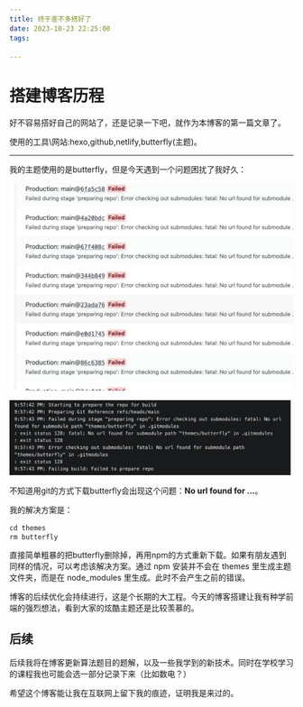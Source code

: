 ```yaml
---
title: 终于差不多搭好了
date: 2023-10-23 22:25:00
tags:

---
```


# 搭建博客历程

好不容易搭好自己的网站了，还是记录一下吧，就作为本博客的第一篇文章了。

使用的工具\网站:hexo,github,netlify,butterfly(主题)。

[搭建教程]: https://blog.cuijiacai.com/blog-building/
[美化教程]: https://butterfly.js.org/

---

我的主题使用的是butterfly，但是今天遇到一个问题困扰了我好久：

![image-20231023223200918](./assets/image-20231023223200918-8078222.png)

![image-20231023223254155](./assets/image-20231023223254155-8078239.png)

不知道用git的方式下载butterfly会出现这个问题：**No url found for …**。

我的解决方案是：

```
cd themes
rm butterfly
```

直接简单粗暴的把butterfly删除掉，再用npm的方式重新下载。如果有朋友遇到同样的情况，可以考虑该解决方案。通过 npm 安装并不会在 themes 里生成主题文件夹，而是在 node_modules 里生成。此时不会产生之前的错误。

博客的后续优化会持续进行，这是个长期的大工程。今天的博客搭建让我有种学前端的强烈想法，看到大家的炫酷主题还是比较羡慕的。



## 后续

后续我将在博客更新算法题目的题解，以及一些我学到的新技术。同时在学校学习的课程我也可能会选一部分记录下来（比如数电？）

希望这个博客能让我在互联网上留下我的痕迹，证明我是来过的。
